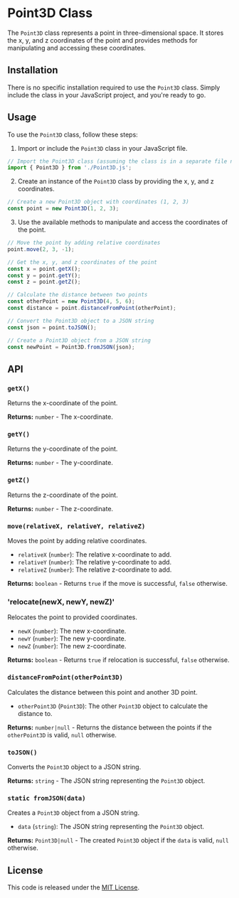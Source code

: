 
# Point3D Class

The `Point3D` class represents a point in three-dimensional space. It stores the x, y, and z coordinates of the point and provides methods for manipulating and accessing these coordinates.

## Installation

There is no specific installation required to use the `Point3D` class. Simply include the class in your JavaScript project, and you're ready to go.

## Usage

To use the `Point3D` class, follow these steps:

1. Import or include the `Point3D` class in your JavaScript file.

```js
// Import the Point3D class (assuming the class is in a separate file named 'Point3D.js')
import { Point3D } from './Point3D.js';
```

2. Create an instance of the `Point3D` class by providing the x, y, and z coordinates.

```js
// Create a new Point3D object with coordinates (1, 2, 3)
const point = new Point3D(1, 2, 3);
```

3. Use the available methods to manipulate and access the coordinates of the point.

```js
// Move the point by adding relative coordinates
point.move(2, 3, -1);

// Get the x, y, and z coordinates of the point
const x = point.getX();
const y = point.getY();
const z = point.getZ();

// Calculate the distance between two points
const otherPoint = new Point3D(4, 5, 6);
const distance = point.distanceFromPoint(otherPoint);

// Convert the Point3D object to a JSON string
const json = point.toJSON();

// Create a Point3D object from a JSON string
const newPoint = Point3D.fromJSON(json);
```

## API

### `getX()`

Returns the x-coordinate of the point.

**Returns:** `number` - The x-coordinate.

### `getY()`

Returns the y-coordinate of the point.

**Returns:** `number` - The y-coordinate.

### `getZ()`

Returns the z-coordinate of the point.

**Returns:** `number` - The z-coordinate.

### `move(relativeX, relativeY, relativeZ)`

Moves the point by adding relative coordinates.

- `relativeX` (`number`): The relative x-coordinate to add.
- `relativeY` (`number`): The relative y-coordinate to add.
- `relativeZ` (`number`): The relative z-coordinate to add.

**Returns:** `boolean` - Returns `true` if the move is successful, `false` otherwise.

### 'relocate(newX, newY, newZ)'

Relocates the point to provided coordinates.

- `newX` (`number`): The new x-coordinate.
- `newY` (`number`): The new y-coordinate.
- `newZ` (`number`): The new z-coordinate.

**Returns:** `boolean` - Returns `true` if relocation is successful, `false` otherwise.

### `distanceFromPoint(otherPoint3D)`

Calculates the distance between this point and another 3D point.

- `otherPoint3D` (`Point3D`): The other `Point3D` object to calculate the distance to.

**Returns:** `number|null` - Returns the distance between the points if the `otherPoint3D` is valid, `null` otherwise.

### `toJSON()`

Converts the `Point3D` object to a JSON string.

**Returns:** `string` - The JSON string representing the `Point3D` object.

### `static fromJSON(data)`

Creates a `Point3D` object from a JSON string.

- `data` (`string`): The JSON string representing the `Point3D` object.

**Returns:** `Point3D|null` - The created `Point3D` object if the `data` is valid, `null` otherwise.

## License

This code is released under the [MIT License](LICENSE).
```
